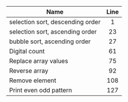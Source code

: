 |                 Name                |      Line      |
|-------------------------------------|:--------------:|
| selection sort, descending order    |  1             |
| selection sort, ascending order     |  23            |
| bubble sort, ascending order        |  27            |
| Digital count                       |  61            |
| Replace array values                |  75            |
| Reverse array                       |  92            |
| Remove element                      |  108           |
| Print even odd pattern              |  127           |
